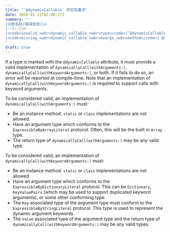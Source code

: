 ```yaml
---
title: "`@dynamicCallable` 的实现要求"
date: 2020-01-13T02:08:37Z
summary: "
|诊断名称|错误信息|\n
|--|--|\n
|<code>invalid_<wbr>dynamic_callable_<wbr>type</code>|`@dynamicCallable` attribute requires `X` to have either a valid `dynamicallyCall(withArguments:)` method or `dynamicallyCall(withKeywordArguments:)` method|\n
|<code>missing_<wbr>dynamic_callable_<wbr>kwargs_<wbr>method</code>|`@dynamicCallable` type `X` cannot be applied with keyword arguments; missing `dynamicCall(withKeywordArguments:)` method|
"
draft: true
---
```


If a type is marked with the `@dynamicCallable` attribute, it must provide a valid implementation of `dynamicallyCall(withArguments:)`, `dynamicallyCall(withKeywordArguments:)`, or both. If it fails to do so, an error will be reported at compile-time. Note that an implementation of `dynamicallyCall(withKeywordArguments:)` is required to support calls with keyword arguments.

To be considered valid, an implementation of `dynamicallyCall(withArguments:)` must:

- Be an instance method. `static` or `class` implementations are not allowed.
- Have an argument type which conforms to the `ExpressibleByArrayLiteral` protocol. Often, this will be the built in `Array` type.
- The return type of `dynamicallyCall(withArguments:)` may be any valid type.

To be considered valid, an implementation of `dynamicallyCall(withKeywordArguments:)` must:

- Be an instance method. `static` or `class` implementations are not allowed.
- Have an argument type which conforms to the `ExpressibleByDictionaryLiteral` protocol. This can be `Dictionary`, `KeyValuePairs` (which may be used to support duplicated keyword arguments), or some other conforming type.
- The `Key` associated type of the argument type must conform to the `ExpressibleByStringLiteral` protocol. This type is used to represent the dynamic argument keywords.
- The `Value` associated type of the argument type and the return type of `dynamicallyCall(withKeywordArguments:)` may be any valid types.
